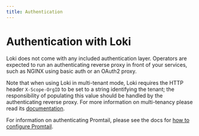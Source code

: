 ```yaml
---
title: Authentication
---
```

# Authentication with Loki

Loki does not come with any included authentication layer. Operators are
expected to run an authenticating reverse proxy in front of your services, such
as NGINX using basic auth or an OAuth2 proxy.

Note that when using Loki in multi-tenant mode, Loki requires the HTTP header
`X-Scope-OrgID` to be set to a string identifying the tenant; the responsibility
of populating this value should be handled by the authenticating reverse proxy.
For more information on multi-tenancy please read its
[documentation](../multi-tenancy/).

For information on authenticating Promtail, please see the docs for [how to
configure Promtail](../../clients/promtail/configuration/).

